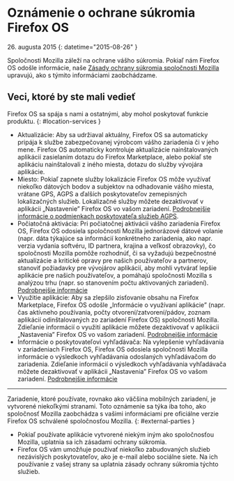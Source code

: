 ﻿# Oznámenie o ochrane súkromia Firefox OS

26\. augusta 2015
{: datetime="2015-08-26" }

Spoločnosti Mozilla záleží na ochrane vášho súkromia. Pokiaľ nám Firefox OS odošle informácie, naše [Zásady ochrany súkromia spoločnosti Mozilla](https://www.mozilla.org/privacy/) upravujú, ako s týmito informáciami zaobchádzame.

## Veci, ktoré by ste mali vedieť

Firefox OS sa spája s nami a ostatnými, aby mohol poskytovať funkcie produktu.
{: #location-services }

* Aktualizácie: Aby sa udržiaval aktuálny, Firefox OS sa automaticky pripája k službe zabezpečovanej  výrobcom vášho zariadenia či v jeho mene. Firefox OS automaticky kontroluje aktualizácie nainštalovaných aplikácií zasielaním dotazu do Firefox Marketplace, alebo pokiaľ ste aplikáciu nainštalovali z iného miesta, dotazu do služby vývojára aplikácie.
* Miesto: Pokiaľ zapnete služby lokalizácie Firefox OS môže využívať niekoľko dátových bodov a subjektov na odhadovanie vášho miesta, vrátane GPS, AGPS a ďalších poskytovateľov zemepisných lokalizačných služieb. Lokalizačné služby môžete dezaktivovať v aplikácii „Nastavenie” Firefox OS vo vašom zariadení. [Podrobnejšie informácie o podmienkach poskytovateľa služieb AGPS](https://wiki.mozilla.org/Firefox_OS/AGPS_service_provider_terms).
* Počiatočná aktivácia: Pri počiatočnej aktivácii vášho zariadenia Firefox OS, Firefox OS odosiela spoločnosti Mozilla jednorázové dátové volanie (napr. dáta týkajúce sa informácií konkrétneho zariadenia, ako napr. verzia vydania softvéru, ID partnera, krajina a veľkosť obrazovky), čo spoločnosti Mozilla pomôže rozhodnúť, či sa vyžadujú bezpečnostné aktualizácie a kritické opravy pre našich používateľov a partnerov, stanoviť požiadavky pre vývojárov aplikácií, aby mohli vytvárať lepšie aplikácie pre našich používateľov, a pomáhajú spoločnosti Mozilla s analýzou trhu (napr. so stanovením počtu aktivovaných zariadení). [Podrobnejšie informácie](https://wiki.mozilla.org/Firefox_OS/Metrics/activationping)
* Využitie aplikácie: Aby sa zlepšilo zisťovanie obsahu na Firefox Marketplace, Firefox OS odošle „Informácie o využívaní aplikácie” (napr. čas aktívneho používania, počty otvorení/zatvorení/pádov, zoznam aplikácií odinštalovaných zo zariadení Firefox OS) spoločnosti Mozilla. Zdieľanie informácií o využití aplikácie môžete dezaktivovať v aplikácii „Nastavenia” Firefox OS vo vašom zariadení. [Podrobnejšie informácie](https://wiki.mozilla.org/FirefoxOS/Metrics/App_Usage)
* Informácie o poskytovateľovi vyhľadávača: Na vylepšenie vyhľadávania v zariadeniach Firefox OS, Firefox OS odosiela spoločnosti Mozilla informácie o výsledkoch vyhľadávania odoslaných vyhľadávačom do zariadenia. Zdieľanie informácií o výsledkoch vyhľadávania vyhľadávača môžete dezaktivovať v aplikácii „Nastavenia” Firefox OS vo vašom zariadení. [Podrobnejšie informácie](https://wiki.mozilla.org/FirefoxOS/Metrics/App_Usage)

---------------------------------------

Zariadenie, ktoré používate, rovnako ako väčšina mobilných zariadení, je vytvorené niekoľkými stranami. Toto oznámenie sa týka iba toho, ako spoločnosť Mozilla zaobchádza s vašimi informáciami  pre oficiálne verzie Firefox OS schválené spoločnosťou Mozilla.
{: #external-parties }

* Pokiaľ používate aplikácie vytvorené niekým iným ako spoločnosťou Mozilla, uplatnia sa ich zásadami ochrany súkromia.
* Firefox OS vám umožňuje používať niekoľko zabudovaných služieb nezávislých poskytovateľov, ako je e-mail alebo sociálne siete. Na ich používanie z vašej strany sa uplatnia zásady ochrany súkromia týchto služieb.
